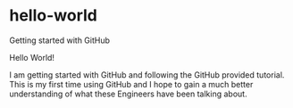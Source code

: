 # hello-world
Getting started with GitHub

Hello World! 

I am getting started with GitHub and following the GitHub provided tutorial. 
This is my first time using GitHub and I hope to gain a much better understanding of what these Engineers have been talking about. 
